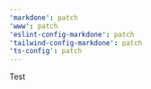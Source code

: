 ```yaml
---
'markdone': patch
'www': patch
'eslint-config-markdone': patch
'tailwind-config-markdone': patch
'ts-config': patch
---
```


Test
